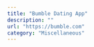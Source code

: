 ```yaml
---
title: "Bumble Dating App"
description: ""
url: "https://bumble.com"
category: "Miscellaneous"
---
```

